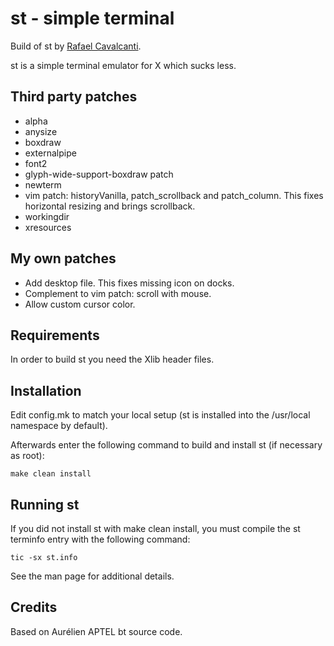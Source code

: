 # st - simple terminal

Build of st by [Rafael Cavalcanti](https://rafaelc.org/dev).

st is a simple terminal emulator for X which sucks less.

## Third party patches

- alpha
- anysize
- boxdraw
- externalpipe
- font2
- glyph-wide-support-boxdraw patch
- newterm
- vim patch: historyVanilla, patch_scrollback and patch_column. This fixes horizontal resizing and brings scrollback.
- workingdir
- xresources

## My own patches

- Add desktop file. This fixes missing icon on docks.
- Complement to vim patch: scroll with mouse.
- Allow custom cursor color.

## Requirements

In order to build st you need the Xlib header files.

## Installation

Edit config.mk to match your local setup (st is installed into
the /usr/local namespace by default).

Afterwards enter the following command to build and install st (if
necessary as root):

    make clean install

## Running st

If you did not install st with make clean install, you must compile
the st terminfo entry with the following command:

    tic -sx st.info

See the man page for additional details.

## Credits

Based on Aurélien APTEL <aurelien dot aptel at gmail dot com> bt source code.

